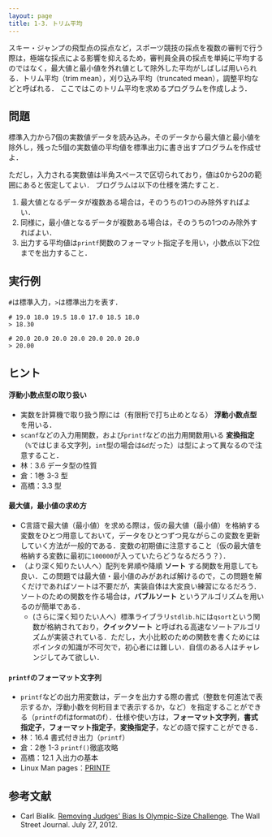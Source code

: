 ```yaml
---
layout: page
title: 1-3. トリム平均
---
```


スキー・ジャンプの飛型点の採点など，スポーツ競技の採点を複数の審判で行う際は，極端な採点による影響を抑えるため，審判員全員の採点を単純に平均するのではなく，最大値と最小値を外れ値として除外した平均がしばしば用いられる．トリム平均（trim mean），刈り込み平均（truncated mean），調整平均などと呼ばれる．
ここではこのトリム平均を求めるプログラムを作成しよう．

## 問題
標準入力から7個の実数値データを読み込み，そのデータから最大値と最小値を除外し，残った5個の実数値の平均値を標準出力に書き出すプログラムを作成せよ．

ただし，入力される実数値は半角スペースで区切られており，値は$0$から$20$の範囲にあると仮定してよい．
プログラムは以下の仕様を満たすこと．

1. 最大値となるデータが複数ある場合は，そのうちの1つのみ除外すればよい．
1. 同様に，最小値となるデータが複数ある場合は，そのうちの1つのみ除外すればよい．
1. 出力する平均値は`printf`関数のフォーマット指定子を用い，小数点以下2位までを出力すること．

## 実行例
`#`は標準入力，`>`は標準出力を表す．

```
# 19.0 18.0 19.5 18.0 17.0 18.5 18.0
> 18.30
```

```
# 20.0 20.0 20.0 20.0 20.0 20.0 20.0
> 20.00
```

## ヒント
#### 浮動小数点型の取り扱い
- 実数を計算機で取り扱う際には（有限桁で打ち止めとなる） **浮動小数点型** を用いる．
- `scanf`などの入力用関数，および`printf`などの出力用関数用いる **変換指定**（`%`ではじまる文字列，`int`型の場合は`&d`だった）は型によって異なるので注意すること．
- 林：3.6 データ型の性質
- 倉：1巻 3-3 型
- 高橋：3.3 型

#### 最大値，最小値の求め方
- C言語で最大値（最小値）を求める際は，仮の最大値（最小値）を格納する変数をひとつ用意しておいて，データをひとつずつ見ながらこの変数を更新していく方法が一般的である．変数の初期値に注意すること（仮の最大値を格納する変数に最初に`100000`が入っていたらどうなるだろう？）．
- （より深く知りたい人へ）配列を昇順や降順 **ソート** する関数を用意しても良い．この問題では最大値・最小値のみがあれば解けるので，この問題を解くだけであればソートは不要だが，実装自体は大変良い練習になるだろう．ソートのための関数を作る場合は，**バブルソート** というアルゴリズムを用いるのが簡単である．
    - (さらに深く知りたい人へ）標準ライブラリ`stdlib.h`には`qsort`という関数が格納されており，**クイックソート** と呼ばれる高速なソートアルゴリズムが実装されている．ただし，大小比較のための関数を書くためにはポインタの知識が不可欠で，初心者には難しい．自信のある人はチャレンジしてみて欲しい．

#### `printf`のフォーマット文字列
- `printf`などの出力用変数は，データを出力する際の書式（整数を何進法で表示するか，浮動小数を何桁目まで表示するか，など）を指定することができる（`printf`のfはformatのf）．仕様や使い方は，**フォーマット文字列**，**書式指定子**，**フォーマット指定子**，**変換指定子**，などの語で探すことができる．
- 林：16.4 書式付き出力（`printf`）
- 倉：2巻 1-3 `printf()`徹底攻略
- 高橋：12.1 入出力の基本
- Linux Man pages：[PRINTF](https://linuxjm.osdn.jp/html/LDP_man-pages/man3/printf.3.html)

## 参考文献
+ Carl Bialik. [Removing Judges' Bias Is Olympic-Size Challenge](http://www.wsj.com/news/articles/SB10000872396390443477104577551253521597214). The Wall Street Journal. July 27, 2012.
